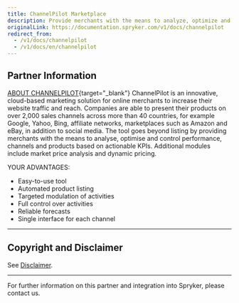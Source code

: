 ```yaml
---
title: ChannelPilot Marketplace
description: Provide merchants with the means to analyze, optimize and control performance, channels, and products based on actionable KPIs by integrating Channelpilot into the Spryker Commerce OS.
originalLink: https://documentation.spryker.com/v1/docs/channelpilot
redirect_from:
  - /v1/docs/channelpilot
  - /v1/docs/en/channelpilot
---
```


## Partner Information
[ABOUT CHANNELPILOT](https://channelpilot.com){target="_blank"} 
ChannelPilot is an innovative, cloud-based marketing solution for online merchants to increase their website traffic and reach. Companies are able to present their products on over 2,000 sales channels across more than 40 countries, for example Google, Yahoo, Bing, affiliate networks, marketplaces such as Amazon and eBay, in addition to social media. The tool goes beyond listing by providing merchants with the means to analyse, optimise and control performance, channels and products based on actionable KPIs. Additional modules include market price analysis and dynamic pricing. 

YOUR ADVANTAGES: 

* Easy-to-use tool
* Automated product listing
* Targeted modulation of activities
* Full control over activities
* Reliable forecasts
* Single interface for each channel 

---

## Copyright and Disclaimer

See [Disclaimer](https://github.com/spryker/spryker-documentation).

---
For further information on this partner and integration into Spryker, please contact us.

<div class="hubspot-forms hubspot-forms--docs">
<div class="hubspot-form" id="hubspot-partners-1">
            <div class="script-embed" data-code="
                                            hbspt.forms.create({
				                                portalId: '2770802',
				                                formId: '163e11fb-e833-4638-86ae-a2ca4b929a41',
              	                                onFormReady: function() {
              		                                const hbsptInit = new CustomEvent('hbsptInit', {bubbles: true});
              		                                document.querySelector('#hubspot-partners-1').dispatchEvent(hbsptInit);
              	                                }
				                            });
            "></div>
</div>
</div>

